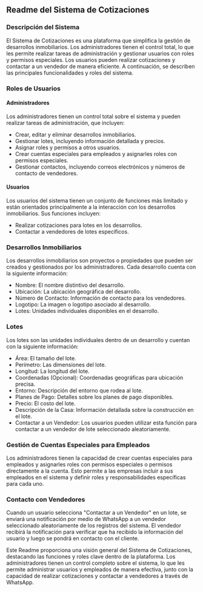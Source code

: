 ## Readme del Sistema de Cotizaciones

### Descripción del Sistema

El Sistema de Cotizaciones es una plataforma que simplifica la gestión de desarrollos inmobiliarios. Los administradores tienen el control total, lo que les permite realizar tareas de administración y gestionar usuarios con roles y permisos especiales. Los usuarios pueden realizar cotizaciones y contactar a un vendedor de manera eficiente. A continuación, se describen las principales funcionalidades y roles del sistema.

### Roles de Usuarios

#### Administradores
Los administradores tienen un control total sobre el sistema y pueden realizar tareas de administración, que incluyen:

- Crear, editar y eliminar desarrollos inmobiliarios.
- Gestionar lotes, incluyendo información detallada y precios.
- Asignar roles y permisos a otros usuarios.
- Crear cuentas especiales para empleados y asignarles roles con permisos especiales.
- Gestionar contactos, incluyendo correos electrónicos y números de contacto de vendedores.

#### Usuarios
Los usuarios del sistema tienen un conjunto de funciones más limitado y están orientados principalmente a la interacción con los desarrollos inmobiliarios. Sus funciones incluyen:

- Realizar cotizaciones para lotes en los desarrollos.
- Contactar a vendedores de lotes específicos.

### Desarrollos Inmobiliarios

Los desarrollos inmobiliarios son proyectos o propiedades que pueden ser creados y gestionados por los administradores. Cada desarrollo cuenta con la siguiente información:

- Nombre: El nombre distintivo del desarrollo.
- Ubicación: La ubicación geográfica del desarrollo.
- Número de Contacto: Información de contacto para los vendedores.
- Logotipo: La imagen o logotipo asociado al desarrollo.
- Lotes: Unidades individuales disponibles en el desarrollo.

### Lotes

Los lotes son las unidades individuales dentro de un desarrollo y cuentan con la siguiente información:

- Área: El tamaño del lote.
- Perímetro: Las dimensiones del lote.
- Longitud: La longitud del lote.
- Coordenadas (Opcional): Coordenadas geográficas para ubicación precisa.
- Entorno: Descripción del entorno que rodea al lote.
- Planes de Pago: Detalles sobre los planes de pago disponibles.
- Precio: El costo del lote.
- Descripción de la Casa: Información detallada sobre la construcción en el lote.
- Contactar a un Vendedor: Los usuarios pueden utilizar esta función para contactar a un vendedor de lote seleccionado aleatoriamente.

### Gestión de Cuentas Especiales para Empleados

Los administradores tienen la capacidad de crear cuentas especiales para empleados y asignarles roles con permisos especiales o permisos directamente a la cuenta. Esto permite a las empresas incluir a sus empleados en el sistema y definir roles y responsabilidades específicas para cada uno.

### Contacto con Vendedores

Cuando un usuario selecciona "Contactar a un Vendedor" en un lote, se enviará una notificación por medio de WhatsApp a un vendedor seleccionado aleatoriamente de los registros del sistema. El vendedor recibirá la notificación para verificar que ha recibido la información del usuario y luego se pondrá en contacto con el cliente.

Este Readme proporciona una visión general del Sistema de Cotizaciones, destacando las funciones y roles clave dentro de la plataforma. Los administradores tienen un control completo sobre el sistema, lo que les permite administrar usuarios y empleados de manera efectiva, junto con la capacidad de realizar cotizaciones y contactar a vendedores a través de WhatsApp.